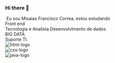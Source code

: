 ### Hi there 👋
<img src="" class="my-photo">
Eu sou <span>Misaias Francisco Correa</span>, estou estudando <br>Front end <br> Tecnologia e  Analista DesenvolvImento de dados <br> BIG DATA <br> Suporte TI.
<br>
<img src="https://img.shields.io/badge/HTML-239120?style=for-the-badge&logo=html5&logoColor=white" alt="html-logo"><br>
<img src="https://img.shields.io/badge/CSS-239120?&style=for-the-badge&logo=css3&logoColor=white" alt="css-logo"><br>
<img src="https://img.shields.io/badge/JavaScript-F7DF1E?style=for-the-badge&logo=javascript&logoColor=black" alt="java-logo"><br>





